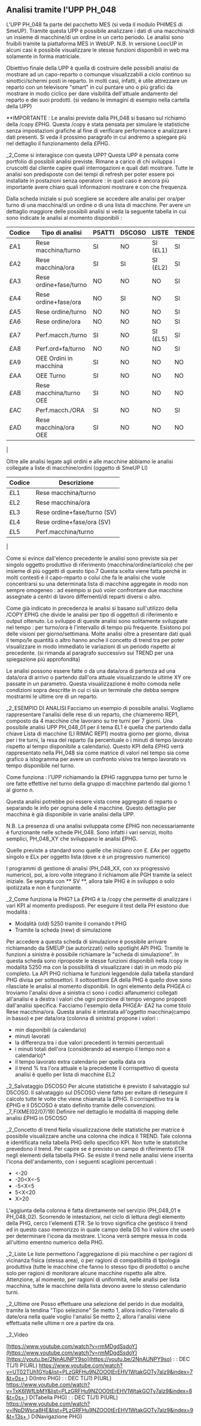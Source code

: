 ## Analisi tramite l'UPP PH_048
L'UPP PH_048 fa parte del pacchetto MES (si veda il modulo PHIMES di SmeUP).
Tramite questa UPP è possibile analizzare i dati di una macchina/di un insieme di macchine/di un ordine in un certo periodo.
Le analisi sono fruibili tramite la piattaforma MES in WebUP.
N.B. In versione LoocUP in alcuni casi è possibile visualizzare le stesse funzioni disponibili in web ma solamente in forma matriciale.

Obiettivo finale della UPP è quella di costruire delle possibili analisi da mostrare ad un capo-reparto o comunque visualizzabili
a ciclo continuo su sinottici/schermi posti in reparto.
In molti casi, infatti, è utile attrezzare un reparto con un televisore "smart" in cui puntare uno o più grafici da mostrare in modo ciclico per dare visibilità dell'attuale andamento del reparto e dei suoi prodotti.
(si vedano le immagini di esempio nella cartella della UPP)

**IMPORTANTE :  Le analisi previste dalla PH_048 si basano sul richiamo della /copy £PHG. Questa /copy è stata pensata per simulare le statistiche senza impostazioni grafiche al fine di verificare performance e analizzare i dati presenti. Si veda il prossimo paragrafo in cui andremo a spiegare più nel dettaglio il funzionamento della £PHG.

_2_Come si interagisce con questa UPP?
Questa UPP è pensata come portfolio di possibili analisi previste. Rimane a carico di chi sviluppa i cruscotti dal cliente
capire quali interrogazioni e quali dati mostrare.
Tutte le analisi son predisposte con dei tempi di refresh per poter essere poi installate in postazioni senza operatore :  in quel
caso è ancora più importante avere chiaro quali informazioni mostrare e con che frequenza.

Dalla scheda iniziale si può scegliere se accedere alle analisi per ora/per turno di una macchina/di un ordine o di una lista di macchine.
Per avere un dettaglio maggiore delle possibili analisi si veda la seguente tabella in cui sono indicate le analisi al momento
disponibili : 


| Codice |Tipo di analisi|P5ATTI|D5COSO|LISTE|TENDENZA|SCHEDA |
| ---|----|----|----|----|----|----|
| £A1|Rese macchina/turno|SI|NO|SI (£L1)|SI|PH_048_02 |
| £A2|Rese macchina/ora|SI|SI|SI (£L2)|SI|PH_048_01 |
| £A3|Rese ordine+fase/turno|NO|NO|NO|SI|PH_048_02 |
| £A4|Rese ordine+fase/ora|NO|SI|NO|SI|PH_048_01 |
| £A5|Rese ordine/turno|NO|NO|NO|SI| |
| £A6|Rese ordine/ora|NO|NO|NO|SI|PH_048_01 |
| £A7|Perf.macch./turno|SI|NO|SI (£L5)|SI|PH_048_04 |
| £A8|Perf.ord+fa/turno|NO|NO|NO|SI|PH_048_04 |
| £A9|OEE Ordini in macchina|SI|NO|NO|NO| |
| £AA|OEE Turno|SI|NO|NO|NO| |
| £AB|Rese macchina/turno OEE|SI|NO|NO|NO|PH_048_07 |
| £AC|Perf.macch./ORA|SI|NO|NO|SI|PH_048_03 |
| £AD|Rese macchina/ora OEE|SI|NO|NO|NO|PH_048_06 |
| 


Oltre alle analisi legate agli ordini e alle macchine abbiamo le analisi collegate a liste di macchine/ordini (oggetto di SmeUP LI)

| Codice|Descrizione |
| ---|----|
| £L1|Rese macchina/turno |
| £L2|Rese macchina/ora|| |
| £L3|Rese ordine+fase/turno (SV)||||| |
| £L4|Rese ordine+fase/ora (SV)||||| |
| £L5|Perf.macchina/turno |
| 


Come si evince dall'elenco precedente le analisi sono previste sia per singolo oggetto produttivo di riferimento (macchina/ordine/articolo) che per insieme di più oggetti di questo tipo.7
Questa scelta viene fatta perchè in molti contesti è il capo-reparto o colui che fa le analisi che vuole concentrarsi su una determinata
lista di macchine aggregate in modo non sempre omogeneo :  ad esempio si può voler confrontare due macchine assegnate a centri di lavoro differnenti/di reparti diversi o altro.

Come già indicato in precedenza le analisi si basano sull'utilizzo della /COPY £PHG che divide le analisi per tipo di oggetto/i di riferimento e output ottenuto.
Lo sviluppo di queste analisi sono solitamente sviluppate nel tempo :  per turno/ora è l'intervallo di tempo più frequente.
Esistono poi delle visioni per giorno/settimana.
Molte analisi oltre a presentare dati quali il tempo/le quantità o altro hanno anche il concetto di trend tra per poter visualizzare in modo immediato le variazioni di un periodo rispetto al precedente.
(si rimanda al paragrafo successivo sui TREND per una spiegazione più approfondita)

Le analisi possono essere fatte o da una data/ora di partenza ad una data/ora di arrivo o partendo dall'ora attuale visualizzando le ultime XY ore passate in un parametro.
Questa visualizzazione è molto comoda nelle condizioni sopra descritte in cui ci sia un terminale che debba sempre mostrarmi
le ultime ore di un reparto.

_2_ESEMPIO DI ANALISI
Facciamo un esempio di possibile analisi. Vogliamo rappresentare l'analisi delle rese di un reparto, che chiameremo REP1, composto da 4 macchine che lavorano su tre turni per 7 giorni.
Una possibile analisi UPP PH_048_01 per il tema £L1 è quella che partendo dalla chiave Lista di macchine (LI RIMAC REP1) mostra giorno per giorno, divisa per i tre turni, la resa del reparto  (la percentuale o i minuti di tempo lavorato rispetto al tempo disponibile a calendario).
Questo KPI della £PHG verrà rappresentato nella PH_048 sia come matrice di valori nel tempo sia come grafico a istogramma per avere un confronto visivo tra tempo lavorato vs tempo disponibile nel turno.

Come funziona  : l'UPP richiamando la £PHG raggruppa turno per turno le ore fatte effettive nel turno della gruppo di macchine partendo dal giorno 1 al giorno n.

Questa analisi potrebbe poi essere vista come aggregato di reparto o separando le info per ognuna delle 4 macchine.
Questo dettaglio per macchina è già disponibile in varie analisi della UPP.

N.B. La presenza di una analisi sviluppata come £PHG non necessariamente è funzionante nelle schede PH_048.
Sono infatti i vari servizi, molto semplici, PH_048_XY che sviluppano le analisi £PHG.

Quelle previste a standard sono quelle che iniziano con £. £Ax per oggetto singolo e £Lx per oggetto lista (dove x è un progressivo numerico)

I programmi di gestione di analisi (PH_048_XX, con xx progressivo numerico), poi, a loro volte integrano il richiamom alle PGH tramite la select iniziale. Se segnata con ** SV **, allora tale PHG è in sviluppo o solo ipotizzata e non è funzionante.

_2_Come funziona la PHG?
La £PHG è la /copy che permette di analizzare i vari KPI al momento predisposti.
Per eseguire il test della PH esistono due modalità : 
- Modalità (old) 5250 tramite il comando t PHG
- Tramite la scheda (new) di simulazione

Per accedere a questa scheda di simulazione è possibile arrivare richiamando da SMEUP (se autorizzati) nello spotlight API PHG.
Tramite le funzioni a sinistra è possibile richiamare la "scheda di simulazione".
In questa scheda sono riproposte le stesse funzioni disponibili nella /copy in modalità 5250 ma con la possibilità di visualizzare
i dati in un modo più completo.
La API PHG richiama le funzioni leggendole dalla tabella standard PHG divisa per sottosettori.
Il sottosettore £A della PHG è quello dove sono rilasciate le analisi al momento disponibili.
In ogni elemento della PHG£A ci troviamo l'analisi dove a sinistra ci sono i codici alfanumerici collegati all'analisi e a destra i valori che ogni porzione di tempo vengono proposti dall'analisi specifica.
Facciamo l'esempio della PHG£A- £A2 ha come titolo Rese macchina/ora.
Questa analisi è intestata all'oggetto macchina(campo in basso) e per data/ora  (colonna di sinistra) propone i valori : 
- min disponibili (a calendario)
- minuti lavorati
- la differenza tra i due valori precedenti in termini percentuali
- i minuti totali  dell'ora (considerando ad esempio il tempo non a calendario)*
- il tempo lavorato extra calendario per quella data ora
- il trend % tra l'ora attuale e la precedente
Il corrispettivo di questa analisi è quello per lista di macchine £L2


_2_Salvataggio D5COSO
Per alcune statistiche è previsto il salvataggio sul D5COSO.
Il salvataggio sul D5COSO viene fatto per evitare di rieseguire il calcolo tutte le volte che viene chiamata la £PHG.
Il corrispettivo tra la £PHG e il D5COSO è stato definito tramite delle convenzioni.
_7_FIXME(02/07/19) Definire nel dettaglio le modalità di mapping delle analisi £PHG in D5COSO

_2_Concetto di trend
Nella visualizzazione delle statistiche per matrice è possibile visualizzare anche una colonna che indica il TREND. Tale colonna è identificata nella tabella PHG dello specifico KPI.
Non tutte le statistiche prevedono il trend. Per capire se è previsto un campo di riferimento £TR negli elementi della tabella PHG.
Se esiste il trend nelle analisi viene inserita l'icona dell'andamento, con i seguenti scaglioini percentuali : 

* <-20
* -20<X<-5
* -5<X<5
* 5<X<20
* X>20

L'aggiunta della colonna è fatta direttamente nel servizio (PH_048_01 e PH_048_02). Scorrendo le intestazioni, nel ciclo di lettura degli elemento della PHG, cerco l'elementi £TR.
Se lo trovo significa che gestisco il trend ed in questo caso memorizzo in quale campo della DS ho il valore che userò per determinare l'icona da mostrare. L'icona verrà sempre messa in coda all'ultimo ementno numerico della PHG.

_2_Liste
Le liste permettono l'aggregazione di più macchine o per ragioni di vicinanza fisica (stessa area), o per ragioni di compatibilità di tipologia produttiva (tutte le macchine che fanno lo stesso tipo di prodotto) o anche solo per ragioni di monitorare alcune macchine rispetto alle altre.
Attenzione, al momento, per ragioni di uniformità, nelle analisi per lista macchina, tutte le macchine della lista devono avere lo stesso calendario turni.


_2_Ultime ore
Posso effettuare una selezione del perido in due modalità, tramite la tendina "Tipo selezione"
Se metto 1, allora indico l'intervallo di date/ora nella quale voglio l'analisi
Se metto 2, allora l'analisi viene effettuata nelle ultime n ore a partire da ora.

_2_Video

[https://www.youtube.com/watch?v=rmMDgdSsdoY](https://www.youtube.com/watch?v=rmMDgdSsdoY)
[https://youtu.be/2NnAUNPY9so](https://youtu.be/2NnAUNPY9so)
 :  : DEC T(J1) P(URL) [https://www.youtube.com/watch?v=UT02TUh1GYo&list=PLzGRFHu9NZOO0tErEHV1WtakGOTy7alz9&index=7&t=0s+
](https://www.youtube.com/watch?v=UT02TUh1GYo&list=PLzGRFHu9NZOO0tErEHV1WtakGOTy7alz9&index=7&t=0s+
)
) D(Intro PHG)
 :  : DEC T(J1) P(URL) [https://www.youtube.com/watch?v=TxK6IWfLbMY&list=PLzGRFHu9NZOO0tErEHV1WtakGOTy7alz9&index=8&t=0s+
](https://www.youtube.com/watch?v=TxK6IWfLbMY&list=PLzGRFHu9NZOO0tErEHV1WtakGOTy7alz9&index=8&t=0s+
)
) D(Tabella PHG)
 :  : DEC T(J1) P(URL) [https://www.youtube.com/watch?v=lNpDWsca8HE&list=PLzGRFHu9NZOO0tErEHV1WtakGOTy7alz9&index=9&t=13s+
](https://www.youtube.com/watch?v=lNpDWsca8HE&list=PLzGRFHu9NZOO0tErEHV1WtakGOTy7alz9&index=9&t=13s+
)
) D(Navigazione PHG)





